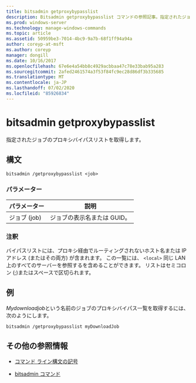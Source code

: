 ```yaml
---
title: bitsadmin getproxybypasslist
description: Bitsadmin getproxybypasslist コマンドの参照記事。指定されたジョブのプロキシバイパスリストを取得します。
ms.prod: windows-server
ms.technology: manage-windows-commands
ms.topic: article
ms.assetid: 50959be3-7014-4bc9-9a7b-68f1ff94a94a
author: coreyp-at-msft
ms.author: coreyp
manager: dongill
ms.date: 10/16/2017
ms.openlocfilehash: 67e6e4a54bb8c4929acbbaa47c78e33bab95a283
ms.sourcegitcommit: 2afed2461574a3f53f84fc9ec28d86df3b335685
ms.translationtype: MT
ms.contentlocale: ja-JP
ms.lasthandoff: 07/02/2020
ms.locfileid: "85926834"
---
```

# <a name="bitsadmin-getproxybypasslist"></a>bitsadmin getproxybypasslist

指定されたジョブのプロキシバイパスリストを取得します。

## <a name="syntax"></a>構文

```
bitsadmin /getproxybypasslist <job>
```

### <a name="parameters"></a>パラメーター

| パラメーター | 説明 |
| -------------- | -------------- |
| ジョブ (job) | ジョブの表示名または GUID。 |

### <a name="remarks"></a>注釈

バイパスリストには、プロキシ経由でルーティングされないホスト名または IP アドレス (またはその両方) が含まれます。 この一覧には、 `<local>` 同じ LAN 上のすべてのサーバーを参照するを含めることができます。 リストはセミコロン (;)またはスペースで区切られます。

## <a name="examples"></a>例

*Mydownloadjob*という名前のジョブのプロキシバイパス一覧を取得するには、次のようにします。

```
bitsadmin /getproxybypasslist myDownloadJob
```

## <a name="additional-references"></a>その他の参照情報

- [コマンド ライン構文の記号](command-line-syntax-key.md)

- [bitsadmin コマンド](bitsadmin.md)

